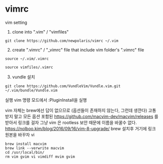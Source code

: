 # vimrc
vim setting

1. clone into ".vim" / "vimfiles"
```
git clone https://github.com/newpolaris/vimrc ~/.vim
```
2. create ".vimrc" / "_vimrc" file that include vim folder's ".vimrc" file
```
source ~/.vim/.vimrc
```

```
source vimfiles/.vimrc
```
3. vundle 설치
```
git clone https://github.com/VundleVim/Vundle.vim.git ~/.vim/bundle/Vundle.vim

```
실행
vim 명령 모드에서 :PluginInstall을 실행

vim 자체는 brew에선 답이 없으므로 (옵션들이 존재하지 않는다, 그런데 생깐다) 고통받지 말고 모든 옵션 포함된
https://github.com/macvim-dev/macvim/releases 를 받아서 링크를 걸자
그냥 vim 은 rootless 보안 때문에 이름을 바꿀수 없다.
https://nolboo.kim/blog/2016/09/16/vim-8-upgrade/
brew 설치후 거기에 링크 원본을 바꾸자
vi
```
brew install macvim
brew link --verwrite macvim
cd /usr/local/bin/
rm vim gvim vi vimdiff mvim gvim

```
